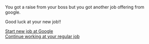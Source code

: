 You got a raise from your boss but you got another job offering from google. 

Good luck at your new job!!

[Start new job at Google](start-new-job.md)  
[Continue working at your regular job](continue-working.md)
